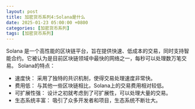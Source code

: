 ```yaml
---
layout: post
title: 加密货币系列4:Solana是什么
date: 2025-01-23 05:00:00 +0800
categories: [加密货币系列]
tags: [加密货币系列]
---
```


Solana 是一个高性能的区块链平台，旨在提供快速、低成本的交易，同时支持智能合约。它被认为是目前区块链领域中最快的网络之一，每秒可以处理数万笔交易。
Solana的特点：

- 速度快： 采用了独特的共识机制，使得交易处理速度非常快。
- 费用低： 与其他一些区块链相比，Solana上的交易费用相对较低。
- 可扩展性强： 设计之初就考虑到了可扩展性，可以处理大量的交易。
- 生态系统丰富： 吸引了众多开发者和项目，生态系统不断壮大。